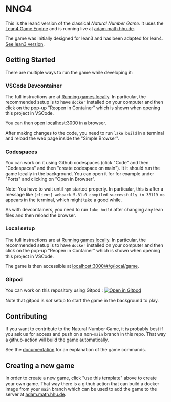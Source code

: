 # NNG4

This is the lean4 version of the classical *Natural Number Game*. It uses the [Lean4 Game Engine](https://github.com/leanprover-community/lean4game) and is running live at [adam.math.hhu.de](https://adam.math.hhu.de/#/game/nng).

The game was initially designed for lean3 and has been adapted for lean4. [See lean3 version](https://www.ma.imperial.ac.uk/~buzzard/xena/natural_number_game/).

## Getting Started

There are multiple ways to run the game while developing it:

### VSCode Devcontainer

The full instructions are at [Running games locally](https://github.com/leanprover-community/lean4game/blob/main/doc/DOCUMENTATION.md#running-games-locally).
In particular, the recommended setup is to have `docker` installed on your computer
and then click on the pop-up "Reopen in Container" which is shown when
opening this project in VSCode.

You can then open [localhost:3000](http://localhost:3000) in a browser.

After making changes to the code, you need to run `lake build` in a terminal and
reload the web page inside the "Simple Browser".

### Codespaces

You can work on it using Github codespaces (click "Code" and then "Codespaces" and then "create codespace on main"). It it should run the game locally in the background. You can open it for for example under "Ports" and clicking on
"Open in Browser".

Note: You have to wait until `npm` started properly.
In particular, this is after a message like
`[client] webpack 5.81.0 compiled successfully in 38119 ms` appears in the terminal, which might take a good while.

As with devcontainers, you need to run `lake build` after changing any lean files and then reload the browser.

### Local setup

The full instructions are at [Running games locally](https://github.com/leanprover-community/lean4game/blob/main/doc/DOCUMENTATION.md#running-games-locally).
In particular, the recommended setup is to have `docker` installed on your computer
and then click on the pop-up "Reopen in Container" which is shown when
opening this project in VSCode.

The game is then accessible at [localhost:3000/#/g/local/game](http://localhost:3000/#/g/local/game).

### Gitpod

You can work on this repository using Gitpod : [![Open in Gitpod](https://gitpod.io/button/open-in-gitpod.svg)](https://gitpod.io/#https://github.com/hhu-adam/NNG4)

Note that gitpod is *not* setup to start the game in the background to play.



## Contributing

If you want to contribute to the Natural Number Game, it is probably best if you ask us for access and push on a non-`main` branch in this repo. That way a github-action will build the game automatically.

See the [documentation](https://github.com/leanprover-community/lean4game/blob/main/DOCUMENTATION.md) for an explanation of the game commands.


## Creating a new game

In order to create a new game, click "use this template"  above to create your own game. That way there is a github action that can build a docker image from your `main` branch which can be used to add the game to the server at [adam.math.hhu.de](https://adam.math.hhu.de).
